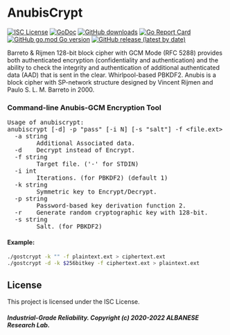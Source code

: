 # AnubisCrypt
[![ISC License](http://img.shields.io/badge/license-ISC-blue.svg)](https://github.com/pedroalbanese/anubiscrypt/blob/master/LICENSE.md) 
[![GoDoc](https://godoc.org/github.com/pedroalbanese/anubiscrypt?status.png)](http://godoc.org/github.com/pedroalbanese/anubiscrypt)
[![GitHub downloads](https://img.shields.io/github/downloads/pedroalbanese/anubiscrypt/total.svg?logo=github&logoColor=white)](https://github.com/pedroalbanese/anubiscrypt/releases)
[![Go Report Card](https://goreportcard.com/badge/github.com/pedroalbanese/anubiscrypt)](https://goreportcard.com/report/github.com/pedroalbanese/anubiscrypt)
[![GitHub go.mod Go version](https://img.shields.io/github/go-mod/go-version/pedroalbanese/anubiscrypt)](https://golang.org)
[![GitHub release (latest by date)](https://img.shields.io/github/v/release/pedroalbanese/anubiscrypt)](https://github.com/pedroalbanese/anubiscrypt/releases)  

Barreto & Rijmen 128-bit block cipher with GCM Mode (RFC 5288) provides both authenticated encryption (confidentiality and authentication) and the ability to check the integrity and authentication of additional authenticated data (AAD) that is sent in the clear. Whirlpool-based PBKDF2. Anubis is a block cipher with SP-network structure designed by Vincent Rijmen and Paulo S. L. M. Barreto in 2000.

### Command-line Anubis-GCM Encryption Tool
<pre>Usage of anubiscrypt:
anubiscrypt [-d] -p "pass" [-i N] [-s "salt"] -f &lt;file.ext&gt;
  -a string
        Additional Associated data.
  -d    Decrypt instead of Encrypt.
  -f string
        Target file. ('-' for STDIN)
  -i int
        Iterations. (for PBKDF2) (default 1)
  -k string
        Symmetric key to Encrypt/Decrypt.
  -p string
        Password-based key derivation function 2.
  -r    Generate random cryptographic key with 128-bit.
  -s string
        Salt. (for PBKDF2)</pre>

#### Example:
```sh
./gostcrypt -k "" -f plaintext.ext > ciphertext.ext
./gostcrypt -d -k $256bitkey -f ciphertext.ext > plaintext.ext
```

## License

This project is licensed under the ISC License.

##### Industrial-Grade Reliability. Copyright (c) 2020-2022 ALBANESE Research Lab.

